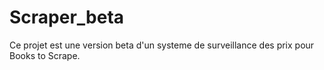 # Scraper_beta
Ce projet est une version beta d'un systeme de surveillance des prix pour Books to Scrape.
